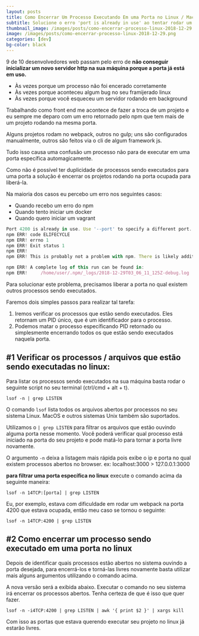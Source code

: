 ```yaml
---
layout: posts
title: Como Encerrar Um Processo Executando Em uma Porta no Linux / MacOS
subtitle: Solucione o erro 'port is already in use' ao tentar rodar um servidor http
thumbnail_image: /images/posts/como-encerrar-processo-linux-2018-12-29.png
image: /images/posts/como-encerrar-processo-linux-2018-12-29.png
categories: [dev]
bg-color: black
---
```


9 de 10 desenvolvedores web passam pelo erro de **não conseguir inicializar um novo servidor http na sua máquina porque a porta já está em uso.**

- Às vezes porque um processo não foi encerado corretamente
- Às vezes porque aconteceu algum bug no seu framijerado linux
- Às vezes porque você esqueceu um servidor rodando em background

Trabalhando como front end me acontece de fazer a troca de um projeto e eu sempre me deparo com um erro retornado pelo npm que tem mais de um projeto rodando na mesma porta.

Alguns projetos rodam no webpack, outros no gulp; uns são configurados manualmente, outros são feitos via o cli de algum framework js. 

Tudo isso causa uma confusão um processo não para de executar em uma porta específica automagicamente. 

Como não é possível ter duplicidade de processos sendo executados para uma porta a solução é encerrar os projetos rodando na porta ocupada para liberá-la.

Na maioria dos casos eu percebo um erro nos seguintes casos: 

- Quando recebo um erro do npm
- Quando tento iniciar um docker
- Quando quero iniciar um vagrant

```js
Port 4200 is already in use. Use '--port' to specify a different port.
npm ERR! code ELIFECYCLE
npm ERR! errno 1
npm ERR! Exit status 1
npm ERR! 
npm ERR! This is probably not a problem with npm. There is likely additional logging output above.

npm ERR! A complete log of this run can be found in:
npm ERR!     /home/user/.npm/_logs/2018-12-29T03_06_11_125Z-debug.log
```

Para solucionar este problema, precisamos liberar a porta no qual existem outros processos sendo executados.

Faremos dois simples passos para realizar tal tarefa:

1. Iremos verificar os processos que estão sendo executados. Eles retornam um PID único, que é um identificador para o processo.
2. Podemos matar o processo específicando PID retornado ou simplesmente encerrando todos os que estão sendo executados naquela porta.

## #1 Verificar os processos / arquivos que estão sendo executadas no linux:

Para listar os processos sendo executados na sua máquina basta rodar o seguinte script no seu terminal (ctrl/cmd + alt + t).

`` lsof -n | grep LISTEN ``

O comando ``lsof`` lista todos os arquivos abertos por processos no seu sistema Linux. MacOS e outros sistemas Unix também são suportados.

Utilizamos o `` | grep LISTEN `` para filtrar os arquivos que estão ouvindo alguma porta nesse momento. Você poderá verificar qual processo está iniciado na porta do seu projeto e pode matá-lo para tornar a porta livre novamente. 

O argumento ``-n`` deixa a listagem mais rápida pois exibe o ip e porta no qual existem processos abertos no browser. ex: localhost:3000 > 127.0.0.1:3000

**para filtrar uma porta específica no linux** execute o comando acima da seguinte maneira:

``lsof -n 14TCP:[porta] | grep LISTEN``

Eu, por exemplo, estava com dificuldade em rodar um webpack na porta 4200 que estava ocupada, então meu caso se tornou o seguinte:

``lsof -n 14TCP:4200 | grep LISTEN``

## #2 Como encerrar um processo sendo executado em uma porta no linux

Depois de identificar quais processos estão abertos no sistema ouvindo a porta desejada, para encerrá-los e torná-las livres novamente basta utilizar mais alguns argumentos utilizando o comando acima.

A nova versão será a exibida abaixo. Executar o comando no seu sistema irá encerrar os processos abertos. Tenha certeza de que é isso que quer fazer.

``lsof -n -i4TCP:4200 | grep LISTEN | awk '{ print $2 }' | xargs kill``

Com isso as portas que estava querendo executar seu projeto no linux já estarão livres.